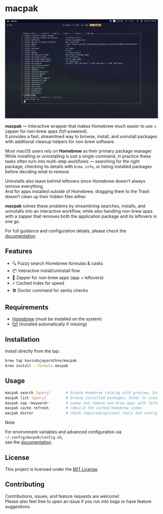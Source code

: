# macpak

![macpak-image](./media/demo-image1.png)

**macpak** — Interactive wrapper that makes Homebrew much easier to use + zapper for non-brew apps (fzf-powered).  
It provides a fast, streamlined way to browse, install, and uninstall packages with additional cleanup helpers for non-brew software.  

Most macOS users rely on **Homebrew** as their primary package manager.  
While installing or uninstalling is just a single command, in practice these tasks often turn into multi-step workflows — searching for the right package, checking its details with `brew info`, or listing installed packages before deciding what to remove.  

Uninstalls also leave behind leftovers since Homebrew doesn’t always remove everything.  
And for apps installed outside of Homebrew, dragging them to the Trash doesn’t clean up their hidden files either.  

**macpak** solves these problems by streamlining searches, installs, and uninstalls into an interactive workflow, while also handling non-brew apps with a zapper that removes both the application package and its leftovers in one go.  

For full guidance and configuration details, please check the [documentation](https://kavindujayarathne.com/blogs/macpak-documentation).

## Features

- 🔍 Fuzzy search Homebrew formulas & casks  
- 📦 Interactive install/uninstall flow  
- 🧹 Zapper for non-brew apps (app + leftovers)  
- ⚡ Cached index for speed  
- 🛠 Doctor command for sanity checks  

## Requirements

- [Homebrew](https://brew.sh/) (must be installed on the system)
- [fzf](https://github.com/junegunn/fzf) (installed automatically if missing)

## Installation

Install directly from the tap:

```bash
brew tap kavindujayarathne/macpak
brew install --formula macpak
```

## Usage

```bash
macpak search [query]       # browse Homebrew catalog with preview; Enter to install
macpak list [query]         # browse installed packages; Enter to uninstall
macpak zap <keyword>        # sweep and remove non-brew apps with leftovers
macpak cache refresh        # rebuild the cached Homebrew index
macpak doctor               # check required/optional tools and config
```

> [!NOTE]
> For environment variables and advanced configuration via `~/.config/macpak/config.sh`,  
> see the [documentation](https://kavindujayarathne.com/blogs/macpak-documentation).

## License

This project is licensed under the [MIT License](LICENSE).

## Contributing

Contributions, issues, and feature requests are welcome!  
Please also feel free to open an issue if you run into bugs or have feature suggestions.
